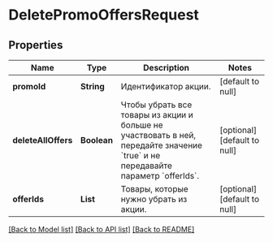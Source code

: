 # DeletePromoOffersRequest
## Properties

| Name | Type | Description | Notes |
|------------ | ------------- | ------------- | -------------|
| **promoId** | **String** | Идентификатор акции. | [default to null] |
| **deleteAllOffers** | **Boolean** | Чтобы убрать все товары из акции и больше не участвовать в ней, передайте значение &#x60;true&#x60; и не передавайте параметр &#x60;offerIds&#x60;. | [optional] [default to null] |
| **offerIds** | **List** | Товары, которые нужно убрать из акции. | [optional] [default to null] |

[[Back to Model list]](../README.md#documentation-for-models) [[Back to API list]](../README.md#documentation-for-api-endpoints) [[Back to README]](../README.md)

